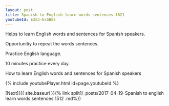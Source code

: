 ```yaml
---
layout: post
title: Spanish to English learn words sentences 1621 
youtubeId: E2m3-6xSBBs
---
```

 
 
Helps to learn English words and sentences for Spanish speakers.

Opportunitiy to repeat the words sentences. 

Practice English language. 
 
10 minutes practice every day. 
 
How to learn English words and sentences for Spanish speakers 
 
{% include youtubePlayer.html id=page.youtubeId %}
 
 
[Next]({{ site.baseurl }}{% link  split1/_posts/2017-04-19-Spanish to english learn words sentences 1512 .md%})
 
